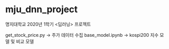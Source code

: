 # mju_dnn_project
명지대학교 2020년 1학기 &lt;딥러닝> 프로젝트

get_stock_price.py  -> 주가 데이터 수집 
base_model.ipynb    -> kospi200 지수 모델 및 비교 모델 
